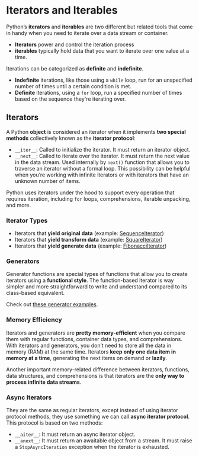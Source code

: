 # Iterators and Iterables

Python’s **iterators** and **iterables** are two different
but related tools that come in handy when you need to iterate
over a data stream or container.

- **Iterators** power and control the iteration process
- **iterables** typically hold data that you want to iterate
  over one value at a time.

Iterations can be categorized as **definite** and **indefinite**.

- **Indefinite** iterations, like those using a `while` loop, run
  for an unspecified number of times until a certain condition is
  met.
- **Definite** iterations, using a `for` loop, run a specified
  number of times based on the sequence they're iterating over.

## Iterators

A Python **object** is considered an iterator when it implements
**two special methods** collectively known as the **iterator
protocol**:

- `__iter__`: Called to initialize the iterator. It must return
  an iterator object.
- `__next__`: Called to iterate over the iterator. It must return
  the next value in the data stream. Used internally by `next()`
  function that allows you to traverse an iterator without a formal
  loop. This possibility can be helpful when you’re working with
  infinite iterators or with iterators that have an unknown number
  of items.

Python uses iterators under the hood to support every operation
that requires iteration, including `for` loops, comprehensions,
iterable unpacking, and more.

### Iterator Types

- Iterators that **yield original data** (example:
  [SequenceIterator](./iterators/sequence_iterator.py))
- Iterators that **yield transform data** (example:
  [SquareIterator](./iterators/square_iterator.py))
- Iterators that **yield generate data** (example:
  [FibonacciIterator](./iterators/fibonacci_iterator.py))

### Generators

Generator functions are special types of functions that allow you
to create iterators using a **functional style**.
The function-based iterator is way simpler and more straightforward
to write and understand compared to its class-based equivalent.

Check out [these generator examples](./iterators/generators.py).

### Memory Efficiency

Iterators and generators are **pretty memory-efficient** when you
compare them with regular functions, container data types, and
comprehensions.
With iterators and generators, you don’t need to store all the data
in memory (RAM) at the same time. Iterators **keep only one data
item in memory at a time**, generating the next items on demand or
**lazily**.

Another important memory-related difference between iterators,
functions, data structures, and comprehensions is that iterators
are the **only way to process infinite data streams**.

### Async Iterators

They are the same as regular iterators, except instead of using
iterator protocol methods, they use something we can call **async
iterator protocol**. This protocol is based on two methods:

- `__aiter__`: It must return an async iterator object.
- `__anext__`: It must return an awaitable object from a stream.
  It must raise a `StopAsyncIteration` exception when the iterator
  is exhausted.